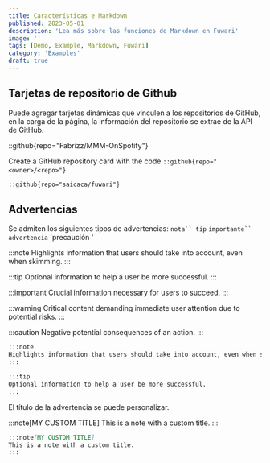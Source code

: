 ```yaml
---
title: Características e Markdown
published: 2023-05-01
description: 'Lea más sobre las funciones de Markdown en Fuwari'
image: ''
tags: [Demo, Example, Markdown, Fuwari]
category: 'Examples'
draft: true 
---
```


## Tarjetas de repositorio de Github
Puede agregar tarjetas dinámicas que vinculen a los repositorios de GitHub, en la carga de la página, la información del repositorio se extrae de la API de GitHub.

::github{repo="Fabrizz/MMM-OnSpotify"}

Create a GitHub repository card with the code `::github{repo="<owner>/<repo>"}`.

```markdown
::github{repo="saicaca/fuwari"}
```

## Advertencias

Se admiten los siguientes tipos de advertencias: `nota`` tip` `importante`` advertencia` `precaución '

:::note
Highlights information that users should take into account, even when skimming.
:::

:::tip
Optional information to help a user be more successful.
:::

:::important
Crucial information necessary for users to succeed.
:::

:::warning
Critical content demanding immediate user attention due to potential risks.
:::

:::caution
Negative potential consequences of an action.
:::

```markdown
:::note
Highlights information that users should take into account, even when skimming.
:::

:::tip
Optional information to help a user be more successful.
:::
```

El título de la advertencia se puede personalizar.

:::note[MY CUSTOM TITLE]
This is a note with a custom title.
:::

```markdown
:::note[MY CUSTOM TITLE]
This is a note with a custom title.
:::
```